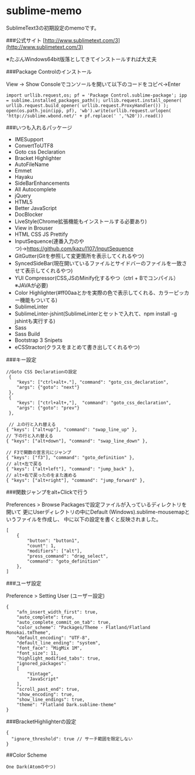 # sublime-memo
SublimeText3の初期設定のmemoです。

###公式サイト
[http://www.sublimetext.com/3](http://www.sublimetext.com/3)

※たぶんWindows64bit版落としてきてインストールすれば大丈夫

###Package Controlのインストール

View -> Show Consoleでコンソールを開いて以下のコードをコピペ→Enter

```
import urllib.request,os; pf = 'Package Control.sublime-package'; ipp = sublime.installed_packages_path(); urllib.request.install_opener( urllib.request.build_opener( urllib.request.ProxyHandler()) ); open(os.path.join(ipp, pf), 'wb').write(urllib.request.urlopen( 'http://sublime.wbond.net/' + pf.replace(' ','%20')).read())
```

###いつも入れるパッケージ
* IMESupport
* ConvertToUTF8
* Goto css Declaration
* Bracket Highlighter
* AutoFileName
* Emmet
* Hayaku
* SideBarEnhancements
* All Autocomplete
* jQuery
* HTML5
* Better JavaScript
* DocBlocker
* LiveStyle(Chrome拡張機能もインストールする必要あり)
* View in Brouser
* HTML CSS JS Prettify
* InputSequence(連番入力のやつ)→https://github.com/kazu1107/InputSequence
* GitGutter(Gitを参照して変更箇所を表示してくれるやつ)
* SyncedSideBar(現在開いているファイルとサイドバーのファイルを一致させて表示してくれるやつ)
* YUI Compressor(CSS,JSのMinify化するやつ（ctrl + Bでコンパイル）※JAVAが必要)
* Color Highlighter(#ff00aaとかを実際の色で表示してくれる、カラーピッカー機能もついてる)
* SublimeLinter
* SublimeLinter-jshint(SublimeLinterとセットで入れて、npm install -g jshintも実行する)
* Sass
* Sass Build
* Bootstrap 3 Snipets
* eCSStractor(クラスをまとめて書き出してくれるやつ)

###キー設定

```
//Goto CSS Declarationの設定
 {
    "keys": ["ctrl+alt+."], "command": "goto_css_declaration",
    "args": {"goto": "next"}
 },
 {
    "keys": ["ctrl+alt+,"],  "command": "goto_css_declaration",
    "args": {"goto": "prev"}
 },

 // 上の行と入れ替える
{ "keys": ["alt+up"], "command": "swap_line_up" },
// 下の行と入れ替える
{ "keys": ["alt+down"], "command": "swap_line_down" },

// F3で関数の宣言元にジャンプ
{ "keys": ["f3"], "command": "goto_definition" },
// alt+左で戻る
{ "keys": ["alt+left"], "command": "jump_back" },
// alt+右で戻ったのをまた進める
{ "keys": ["alt+right"], "command": "jump_forward" },
```

###関数ジャンプをalt+Clickで行う

Preferences > Browse Packagesで設定ファイルが入っているディレクトリを開いて
更にUserディレクトリの中にDefault (Windows).sublime-mousemapというファイルを作成し、
中に以下の設定を書くと反映されました。

```
[
    {
        "button": "button1", 
        "count": 1, 
        "modifiers": ["alt"],
        "press_command": "drag_select",
        "command": "goto_definition"
    },
]
```

###ユーザ設定

Preference > Setting User (ユーザー設定)

```
{
	"afn_insert_width_first": true,
	"auto_complete": true,
	"auto_complete_commit_on_tab": true,
	"color_scheme": "Packages/Theme - Flatland/Flatland Monokai.tmTheme",
	"default_encoding": "UTF-8",
	"default_line_ending": "system",
	"font_face": "MigMix 1M",
	"font_size": 11,
	"highlight_modified_tabs": true,
	"ignored_packages":
	[
		"Vintage",
		"JavaScript"
	],
	"scroll_past_end": true,
	"show_encoding": true,
	"show_line_endings": true,
	"theme": "Flatland Dark.sublime-theme"
}
```

###BracketHighlighterの設定
```
{
  "ignore_threshold": true // サーチ範囲を限定しない
}
```


##Color Scheme
```
One Dark(Atomのやつ)
```

